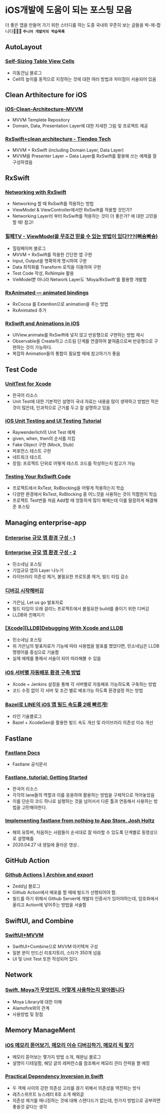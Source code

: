 # iOS개발에 도움이 되는 포스팅 모음
더 좋은 앱을 만들어 가기 위한 스터디를 하는 도중 국내외 꾸준히 보는 글들을 박-제-합니다👩🏻‍💻
__`주니어 개발자의 학습목록`__


## AutoLayout 
### [Self-Sizing Table View Cells](https://baked-corn.tistory.com/124)
- 이동건님 블로그
- Cell의 높이를 동적으로 지정하는 것에 대한 여러 방법과 차이점이 서술되어 있음

## Clean Arthitecture for iOS
### [iOS-Clean-Architecture-MVVM](https://github.com/kudoleh/iOS-Clean-Architecture-MVVM)
- MVVM Templete Repository
- Domain, Data, Presentation Layer에 대한 자세한 그림 및 프로젝트 제공

### [RxSwift+clean architecture - Tiendeo Tech](https://medium.com/tiendeo-tech/ios-rxswift-clean-architecture-d7e9eaa60ba)
- MVVM + RxSwift (including Domain Layer,  Data Layer)
- MVVM을 Presenter Layer ~ Data Layer를 RxSwift를 활용해 쓰는 예제를 잘 구성하였음

## RxSwift
### [Networking with RxSwift](https://www.netguru.com/codestories/networking-with-rxswift)
- Networking 할 때 RxSwift를 적용하는 방법
- ViewModel & ViewController에서만 RxSwift를 적용할 것인가? 
- Networking Layer러 부터 RxSwift를 적용하는 것이 더 좋은가? 에 대한 고민을 할 때! 참고!

### [힐페TV - ViewModel을 무조건 믿을 수 있는 방법이 있다???(삐슝빠슝)](https://blog.gangnamunni.com/post/HealingPaperTV-ViewModel-Test)
- 힐링페이퍼 블로그
- MVVM + RxSwift를 적용한 간단한 앱 구현
- Input, Output을 명확하게 명시하여 구분
- Data 최적화를 Transform 로직을 이용하여 구현
- Test Code 작성, RxNimple 활용
- VieModel뿐 아니라 Network Layer도 'Moya/RxSwift'를 활용항 개발함

### [RxAnimated — animated bindings](https://medium.com/flawless-app-stories/rxanimated-animated-bindings-c5daa7f7d591)
- RxCocoa 를 Extention으로 animation을 주는 방법
- RxAnimated 추가 

### [RxSwift and Animations in iOS](https://www.toptal.com/ios/rxswift-animations-ios)
- UIView.animate를 RxSwift에 넣지 않고 반응형으로 구현하는 방법 제시
- Observable을 Create하고 스트림 단계를 연결하여 붙여줌으로써 반응형으로 구현하는 것이 가능하다.
- 복잡하 Animation들의 통합이 필요할 때에 참고하기가 좋음

## Test Code 
### [UnitTest for Xcode](https://velog.io/@wimes/UnitTest-for-Xcode)
- 한국어 리소스
- Unit Test에 대한 기본적인 설명이 국내 자료는 내용을 많이 생략하고 방법만 적은 것이 많은데, 인과적으로 근거를 두고 잘 설명하고 있음

### [iOS Unit Testing and UI Testing Tutorial](https://www.raywenderlich.com/960290-ios-unit-testing-and-ui-testing-tutorial)
- Raywenderlich의 Unit Test 예제
- given, when, then의 순서를 지킴
- Fake Object 구현 (Mock, Stub)
- 퍼포먼스 테스트 구현
- 네트워크 테스트
- 장점: 프로젝트 단위로 어떻게 테스트 코드를 작성하는지 참고가 가능

### [Testing Your RxSwift Code](https://www.raywenderlich.com/7408-testing-your-rxswift-code)
- 프로젝트에서 RxTest, RxBlocking을 어떻게 적용하는지 학습
- 다양한 환경에서 RxTest, RxBlocking 중 어느것을 사용하는 것이 적합한지 학습
- 프로젝트 Test번들 처음 Add할 때 엉뚱하게 많이 해매는데 이를 말끔하게 해결해준 포스팅

## Managing enterprise-app
### [Enterprise 규모 앱 환경 구성 - 1](http://minsone.github.io/ios/mac/ios-enterprise-app-configuration-1)
### [Enterprise 규모 앱 환경 구성 - 2](http://minsone.github.io/ios/mac/ios-enterprise-app-configuration-2)
- 민소네님 포스팅
- 기업규모 앱의 Layer 나누기
- 라이브러리 의존성 제거, 불필요한 프로토콜 제거, 빌드 타임 감소

### [디버깅 시작해버깅](https://speakerdeck.com/gaeun/dibeoging-sijaghaebeoging)
- 가은님, Let us go 발표자료
- 빌드 타임이 오래 걸리느 프로젝트에서 불필요한 build를 줄이기 위한 디버깅
- LLDB와 친해지기

### [[Xcode][LLDB]Debugging With Xcode and LLDB](http://minsone.github.io/ios/mac/xcode-lldb-debugging-with-xcode-and-lldb)
- 민소네님 포스팅 
- 위 가은님의 발표자료가 기능에 따라 사용법을 발표를 했었다면, 민소네님은 LLDB 명령어를 중심으로 기술함
- 실제 예제를 통해서 서술이 되어 따라해볼 수 있음

### [iOS 서버별 자동배포 환경 구축 방법](https://magicmon.github.io/2019/01/07/iOS-Automated-Deployment-Environment/)
- Xcode + Jenkins 설정을 통해 각 서버별로 자동배포 가능하도록 구축하는 방법
- 코드 수정 없이 각 서버 및 조건 별로 배포가능 하도록 환경설정 하는 방법

### [Bazel로 LINE의 iOS 앱 빌드 속도를 2배 빠르게!](https://engineering.linecorp.com/ko/blog/improving-build-performance-line-ios-bazel/)
- 라인 기술블로그
- Bazel + XcodeGen을 활용한 빌드 속도 개선 및 라이브러리 의존성 이슈 개선

## Fastlane
### [Fastlane Docs](https://docs.fastlane.tools/getting-started/ios/setup/)
- Fastlane 공식문서

### [Fastlane. tutorial: Getting Started](https://devmjun.github.io/archive/Fastlane)
- 한국어 리소스
- 각각의 lane들의 역할과 이를 응용하여 활용하는 방법을 구체적으로 적어놓았음
- 이를 단순히 코드 하나로 실행하는 것을 넘어서서 다른 툴과 연동해서 사용하는 방법을 고민해야한다.

### [Implementing fastlane from nothing to App Store, Josh Holtz](https://www.youtube.com/watch?v=6Jz-Ywxki0U)
- 해외 유튜버, 처음하는 사람들이 순서대로 잘 따라할 수 있도록 단계별로 동영상으로 설명해줌
- 2020.04.27 내 생일에 올라온 영상..

## GitHub Action
### [Github Actions ) Archive and export](https://zeddios.tistory.com/1033)
- Zedd님 블로그
- Github Action에서 배포를 할 때에 빌드가 선행되어야 함.
- 빌드를 하기 위해서 Github Server에 개발자 인증서가 있어야하는데, 암호화에서 올리고 Action에 넣어주는 방법을 서술함


## SwiftUI, and Combine
### [SwiftUI+MVVM](https://github.com/kitasuke/SwiftUI-MVVM)
- SwiftUI+Combine으로 MVVM 아키텍쳐 구성
- 일본 분이 만드신 리포지토리, 스타가 350개 넘음
- UI 및 Unit Test 또한 작성되어 있다.

## Network 
### [Swift, Moya가 무엇인지, 어떻게 사용하는지 알아봅니다](https://devmjun.github.io/archive/Moya-Tutorial)
- Moya Library에 대한 이해
-  Alamofire와의 관계
-  사용방법 및 장점

## Memory ManageMent
### [iOS 메모리 뜯어보기, 메모리 이슈 디버깅하기, 메모리 릭 찾기](https://seizze.github.io/2019/12/20/iOS-메모리-뜯어보기,-메모리-이슈-디버깅하기,-메모리-릭-찾기.html)
- 메모리 뜯어보는 몇가지 방법 소개, 채완님 블로그
- 설명이 디테일함, 해당 글의 레퍼런스를 참조해서 메모리 관리 전략을 짤 예정

### [Practical Dependency Inversion in Swift](https://medium.com/flawless-app-stories/practical-dependency-inversion-in-swift-1c1142161a8)
- 두 객체 사이의 강한 의존성 고리를 끊기 위해서 의존성을 역전하는 방식
- 레츠스위프트 뉴스레터 8호 소개 해외글
- 의존성 제거를 매니징하는 것에 대해 스탠다드가 없는데, 한가지 방법으로 공부하면 좋을것 같다는 생각


